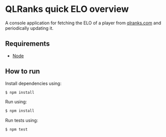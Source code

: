 QLRanks quick ELO overview
=====================

A console application for fetching the ELO of a player from [qlranks.com](http://www.qlranks.com)
and periodically updating it.

## Requirements

* [Node](https://nodejs.org)

## How to run

Install dependencies using:

``` bash
$ npm install
```

Run using:

``` bash
$ npm install
```

Run tests using:

``` bash
$ npm test
```